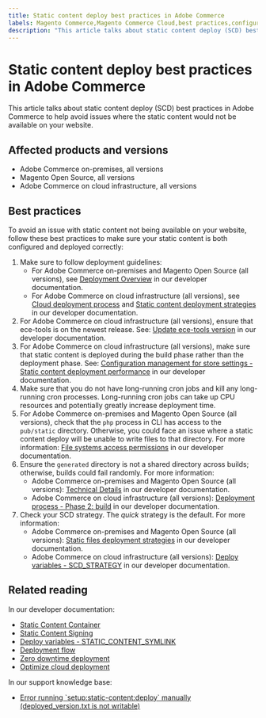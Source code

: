 ```yaml
---
title: Static content deploy best practices in Adobe Commerce
labels: Magento Commerce,Magento Commerce Cloud,best practices,configuration,content,deploy,deployment,ece-tools,static,Adobe Commerce,cloud infrastructure,on-premises
description: "This article talks about static content deploy (SCD) best practices in Adobe Commerce to help avoid issues where the static content would not be available on your website."
---
```


# Static content deploy best practices in Adobe Commerce

This article talks about static content deploy (SCD) best practices in Adobe Commerce to help avoid issues where the static content would not be available on your website.

## Affected products and versions

* Adobe Commerce on-premises, all versions
* Magento Open Source, all versions
* Adobe Commerce on cloud infrastructure, all versions

## Best practices

To avoid an issue with static content not being available on your website, follow these best practices to make sure your static content is both configured and deployed correctly:

1. Make sure to follow deployment guidelines:
    * For Adobe Commerce on-premises and Magento Open Source (all versions), see [Deployment Overview](https://devdocs.magento.com/guides/v2.3/config-guide/deployment/pipeline/) in our developer documentation.
    * For Adobe Commerce on cloud infrastructure (all versions), see [Cloud deployment process](https://devdocs.magento.com/guides/v2.3/cloud/deploy/cloud-deployment-process.html) and [Static content deployment strategies](https://devdocs.magento.com/guides/v2.3/cloud/deploy/static-content-deployment.html) in our developer documentation.
1. For Adobe Commerce on cloud infrastructure (all versions), ensure that ece-tools is on the newest release. See: [Update ece-tools version](https://devdocs.magento.com/guides/v2.2/cloud/release-notes/cloud-tools.html) in our developer documentation.
1. For Adobe Commerce on cloud infrastructure (all versions), make sure that static content is deployed during the build phase rather than the deployment phase. See: [Configuration management for store settings - Static content deployment performance](https://devdocs.magento.com/guides/v2.2/cloud/live/sens-data-over.html#cloud-confman-scd-over) in our developer documentation.
1. Make sure that you do not have long-running cron jobs and kill any long-running cron processes. Long-running cron jobs can take up CPU resources and potentially greatly increase deployment time.
1. For Adobe Commerce on-premises and Magento Open Source (all versions), check that the `php` process in CLI has access to the `pub/static` directory. Otherwise, you could face an issue where a static content deploy will be unable to write files to that directory. For more information: [File systems access permissions](https://devdocs.magento.com/guides/v2.3/config-guide/prod/prod_file-sys-perms.html) in our developer documentation.
1. Ensure the `generated` directory is not a shared directory across builds; otherwise, builds could fail randomly. For more information:
    * Adobe Commerce on-premises and Magento Open Source (all versions): [Technical Details](https://devdocs.magento.com/guides/v2.3/config-guide/deployment/pipeline/technical-details.html) in our developer documentation.
    * Adobe Commerce on cloud infrastructure (all versions): [Deployment process - Phase 2: build](https://devdocs.magento.com/guides/v2.3/cloud/reference/discover-deploy.html#cloud-deploy-over-phases-build) in our developer documentation.
1. Check your SCD strategy. The *quick* strategy is the default. For more information:
    * Adobe Commerce on-premises and Magento Open Source (all versions): [Static files deployment strategies](https://devdocs.magento.com/guides/v2.2/config-guide/cli/config-cli-subcommands-static-deploy-strategies.html) in our developer documentation.
    * Adobe Commerce on cloud infrastructure (all versions): [Deploy variables - SCD\_STRATEGY](https://devdocs.magento.com/guides/v2.2/cloud/env/variables-deploy.html#scd_strategy) in our developer documentation.

## Related reading

In our developer documentation:

* [Static Content Container](https://devdocs.magento.com/guides/v2.3/pattern-library/containers/staticContentContainer/contentContainer.html)
* [Static Content Signing](https://devdocs.magento.com/guides/v2.3/config-guide/cache/static-content-signing.html)
* [Deploy variables - STATIC\_CONTENT\_SYMLINK](https://devdocs.magento.com/guides/v2.3/cloud/env/variables-deploy.html#static_content_symlink)
* [Deployment flow](https://devdocs.magento.com/guides/v2.3/performance-best-practices/deployment-flow.html)
* [Zero downtime deployment](https://devdocs.magento.com/guides/v2.3/cloud/deploy/reduce-downtime.html)
* [Optimize cloud deployment](https://devdocs.magento.com/guides/v2.3/cloud/deploy/optimize-cloud-deployment.html)

In our support knowledge base:

* [Error running \`setup:static-content:deploy\` manually (deployed\_version.txt is not writable)](https://support.magento.com/hc/en-us/articles/360000338413) 
